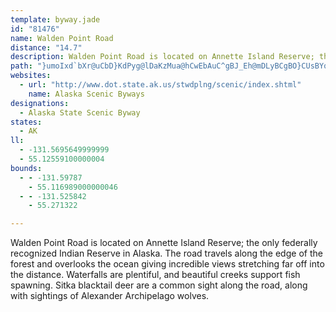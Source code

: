```yaml
---
template: byway.jade
id: "81476"
name: Walden Point Road
distance: "14.7"
description: Walden Point Road is located on Annette Island Reserve; the only federally recognized Indian Reserve in Alaska.
path: "}umoIxd`bXr@uCbD}KdPyg@lDaKzMua@hCwEbAuC^gBJ_Eh@mDLyBCgBO}CUsBYqBcEoHwAgDa@gBw@iAiC{CiFyCcAOUAYAY@[Dg@HWFyD`AkBZg@HWBe@C]EOAm@UKCIGu@m@kA}@o@m@[YuAiA_@Uy@g@UI[KOKMIGKOWS]IGyAaBiAgAIIe@a@SMOIk@USGa@Ko@Oc@Km@QQEEECAUMGEGEOQ[[QUQUm@k@MMIMW[UWQSKMQQMOe@o@MMOUU_@GMIOGOISEQK]EWIe@K{@Gi@Iy@MwAOqBCYESCQGOIUMWSa@KQMSIIOOKKo@o@k@i@gAgAg@g@KMq@m@c@g@UWOSGMGOIUM[G[m@qC]_BOu@Oi@Oo@So@MWOSQUMSSQQQSMWOKEKESGWCQ?]BO@WFUFUJ[LUNg@XcAh@IFc@\\WXQZyAzCy@dB_@p@]d@]\\e@Xg@Lq@Dc@?q@CY?c@?YDOBc@No@XyAj@q@Vs@Zy@h@aAn@o@ZoBt@cAXi@Jg@Be@?c@C]CYC[I[IYI]M[O[OOMWQ]Yk@q@c@i@g@w@_@o@O[_@{@w@gBWg@QSoAgAOI[MWGSEa@Ia@Cg@@[DQBe@Lg@V[T[V_@`@[d@W`@Q^IRKVM^St@U~@G\\M~@G`@GlAExA@rA@~@FlALzAVjD`@rFFlAFfADjAB~@@z@@nBA`BAdBErBItBKbCQvBOzA_@fCg@pCQr@i@fBWt@O\\Yn@e@|@s@|Ay@xA_BpCk@dA]l@w@vA}@vAw@jAyAtBuAjB_BpBgBpBm@p@eAhAuD|D{D|DwBvBWTuAtA}A|A{@v@i@Xa@P]HYDi@@a@@o@Ga@CeAGU?w@HWBKDYL]Ru@f@a@ZwAdAk@Ze@Pu@L}@HeAAyACaBCu@Ey@IYGME[O[Sa@]YYY]Y_@}@}AeAoBy@uAS]iAqBa@y@k@yAWo@S_@U_@Yg@IMMYKYUm@Om@u@cCaAsCUm@k@kAO[OUOWs@}@[c@OOYU[ScAg@g@S[IWG{@KYCU?_@@[Dc@Jc@Ji@Ri@VGBIFc@\\]Z_@^c@h@Y\\[j@QZSd@Up@Qf@IZYfASz@UjAOp@Ih@ItAGlAIpBC~@A~AKzGIzCA|@ElAAx@CvBIrCIpBGlAUhCShBU`B[hBg@zB_@nB}@rEwA~Gs@hDWnAWvAMp@Kl@Ef@Gp@IpAIfAGbAEl@Gh@KbAKr@Ml@Sr@Wx@Qb@S^[f@U`@o@x@y@jA]h@U^a@r@q@nBc@hAa@dA_@`AUp@Qd@Ul@Yt@[p@w@`Ba@v@c@r@{@fAiAnAmCnCaC`CeElEkAlAiAjAs@p@]Xi@Z_@P[HYFcAD]C[G[Ik@MwDuA{Ak@aEwAqAe@iBo@mAi@_@Ke@Mg@Gq@Ao@D_BPu@Rk@Vw@b@]T_@ZkAlAUVa@j@S\\a@p@cBtB_@`@}@t@mAv@e@Xm@Z{Ax@mAn@uBhA}@d@mDhBqBlAgBbBq@p@Y\\_ApAoD|F}D|GaEdH_EzGcBrCeEdHg@z@i@t@[^a@Zc@Vy@Vk@Hc@A_@E_@Gq@Sk@]UU}AcBW[W[c@a@WSYQa@Me@O_@C_@?_@@a@BWFWL[NWPUNKJUVWV_@d@yBxCyCzDaEjFaEdFc@h@g@`@_@RYLYHYF]De@?W?SAWG[KYKSKIESOUUg@k@g@s@s@_AYa@_BaC{@kAW]}@_AKIMKWOo@[]KYI[EeAES@q@DK@{@N_AP_BToCf@uDn@aEn@eEp@cEt@aEr@cEp@aEp@yDn@gARy@LiBZoBZwDp@}Dp@gAPqANgADe@?oACi@Go@I]I{@SWIQGk@SkBaAy@g@w@]a@OUKmAg@o@WoAi@aC_AsAk@kBs@wD{A}D_BcEcBg@SwAy@cAy@{A}A[YiBkBk@q@o@q@s@o@SOQKUKWK]GYESAcBHi@FkANWD_@Fs@Pq@N}@Lk@@S?YCWEUG{@_@[O[Ui@i@QQ_@g@KOcA_Ba@m@c@s@Ye@W]W]UW][a@]OKYSa@U[Oq@Ue@Oe@Gc@Ec@Ae@?_@Di@FeB\\qBf@aAReB^oB^aB\\cANm@F[Dm@Fe@F]@Y?_CL_DFi@Dc@FuA\\o@FW@OASESG_@S_@SKE_@IUC_BIy@EwBKmAGsDSc@Ge@Au@EUC]GME]M_@SYQe@_@Y]_@c@U]]g@KUQa@Yq@Uw@S_AIe@Ga@GgACk@Ai@?e@C_@@a@@c@B_@Bc@BYFe@XaBRgAZuAR{@b@kBPw@Hc@Fc@Fa@@YBq@?u@@a@Dm@Dw@B]D]H]vAoHNi@jAaELg@\\w@R]R]JYPe@H[BODSB[Fo@T_DLeAHi@DWHUHWPg@l@gAf@{@LWHSJYFQBIHq@NkAHc@NeAJ{@N{@PcAHy@Di@De@@g@@WASAg@IiAIk@Ie@Ge@Os@]cBOu@I_@Sm@IUKUQ[a@s@OWGOMYYwAM}@Ea@AW?i@?[LiBT_DH}@JYL]FWFYFa@DWFWDOBUFULa@J[FUJc@HY`@uB"
websites: 
  - url: "http://www.dot.state.ak.us/stwdplng/scenic/index.shtml"
    name: Alaska Scenic Byways
designations: 
  - Alaska State Scenic Byway
states: 
  - AK
ll: 
  - -131.5695649999999
  - 55.12559100000004
bounds: 
  - - -131.59787
    - 55.116989000000046
  - - -131.525842
    - 55.271322

---
```


Walden Point Road is located on Annette Island Reserve; the only federally recognized Indian Reserve in Alaska. The road travels along the edge of the forest and overlooks the ocean giving incredible views stretching far off into the distance. Waterfalls are plentiful, and beautiful creeks support fish spawning.  Sitka blacktail deer are a common sight along the road, along with sightings of Alexander Archipelago wolves. 